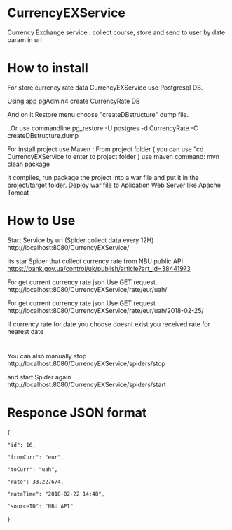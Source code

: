# CurrencyEXService
Currency Exchange service : collect course, store and send to user by date param in url

# How to install

For store currency rate data CurrencyEXService use Postgresql DB.

Using app pgAdmin4 create CurrencyRate DB

And on it Restore menu choose "createDBstructure" dump file.


..Or use commandline 
pg_restore -U postgres -d CurrencyRate -C createDBstructure.dump


For install project use Maven :
From project folder ( you can use "cd CurrencyEXService to enter to project folder ) use maven command:
mvn clean package

It compiles, run package the project into a war file and put it in the project/target folder.
Deploy war file to Aplication Web Server like Apache Tomcat

# How to Use
Start Service by url (Spider collect data every 12H)
http://localhost:8080/CurrencyEXService/

Its star Spider that collect currency rate from NBU public API
https://bank.gov.ua/control/uk/publish/article?art_id=38441973


For get current currency rate json Use GET request
http://localhost:8080/CurrencyEXService/rate/eur/uah/

For get current currency rate json Use GET request
http://localhost:8080/CurrencyEXService/rate/eur/uah/2018-02-25/

If currency rate for date you choose doesnt exist you received rate for nearest date

#
You can also manually stop 
http://localhost:8080/CurrencyEXService/spiders/stop

and start Spider again
http://localhost:8080/CurrencyEXService/spiders/start

# Responce JSON format
{

    "id": 16,
    
    "fromCurr": "eur",
    
    "toCurr": "uah",
    
    "rate": 33.227674,
    
    "rateTime": "2018-02-22 14:48",
    
    "sourceID": "NBU API"
    
}
